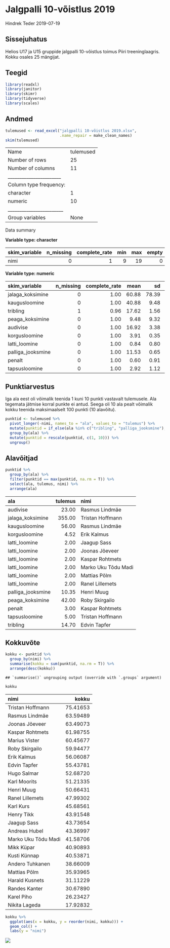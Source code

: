 Jalgpalli 10-võistlus 2019
================
Hindrek Teder
2019-07-19

## Sissejuhatus

Helios U17 ja U15 gruppide jalgpalli 10-võistlus toimus Piiri
treeninglaagris. Kokku osales 25 mängijat.

## Teegid

``` r
library(readxl)
library(janitor)
library(skimr)
library(tidyverse)
library(scales)
```

## Andmed

``` r
tulemused <- read_excel("jalgpalli 10-võistlus 2019.xlsx",
                        .name_repair = make_clean_names)
skim(tulemused)
```

|                                                  |           |
| :----------------------------------------------- | :-------- |
| Name                                             | tulemused |
| Number of rows                                   | 25        |
| Number of columns                                | 11        |
| \_\_\_\_\_\_\_\_\_\_\_\_\_\_\_\_\_\_\_\_\_\_\_   |           |
| Column type frequency:                           |           |
| character                                        | 1         |
| numeric                                          | 10        |
| \_\_\_\_\_\_\_\_\_\_\_\_\_\_\_\_\_\_\_\_\_\_\_\_ |           |
| Group variables                                  | None      |

Data summary

**Variable type: character**

| skim\_variable | n\_missing | complete\_rate | min | max | empty | n\_unique | whitespace |
| :------------- | ---------: | -------------: | --: | --: | ----: | --------: | ---------: |
| nimi           |          0 |              1 |   9 |  19 |     0 |        25 |          0 |

**Variable type: numeric**

| skim\_variable     | n\_missing | complete\_rate |  mean |    sd |    p0 |   p25 |   p50 |   p75 |   p100 | hist  |
| :----------------- | ---------: | -------------: | ----: | ----: | ----: | ----: | ----: | ----: | -----: | :---- |
| jalaga\_koksimine  |          0 |           1.00 | 60.88 | 78.39 |  3.00 | 23.00 | 36.00 | 63.00 | 355.00 | ▇▂▁▁▁ |
| kaugusloomine      |          0 |           1.00 | 40.88 |  9.48 | 23.00 | 33.00 | 44.00 | 47.00 |  56.00 | ▃▃▂▇▅ |
| tribling           |          1 |           0.96 | 17.62 |  1.56 | 14.70 | 16.31 | 18.08 | 18.79 |  19.92 | ▃▃▂▇▅ |
| peaga\_koksimine   |          0 |           1.00 |  9.48 |  9.32 |  3.00 |  4.00 |  6.00 |  9.00 |  42.00 | ▇▂▁▁▁ |
| audivise           |          0 |           1.00 | 16.92 |  3.38 | 10.00 | 14.00 | 17.00 | 19.00 |  23.00 | ▂▇▇▆▆ |
| korgusloomine      |          0 |           1.00 |  3.91 |  0.35 |  3.13 |  3.66 |  3.91 |  4.18 |   4.52 | ▂▅▇▅▅ |
| latti\_loomine     |          0 |           1.00 |  0.84 |  0.80 |  0.00 |  0.00 |  1.00 |  1.00 |   2.00 | ▇▁▇▁▅ |
| palliga\_jooksmine |          0 |           1.00 | 11.53 |  0.65 | 10.35 | 11.14 | 11.40 | 11.93 |  12.92 | ▃▆▇▃▃ |
| penalt             |          0 |           1.00 |  0.60 |  0.91 |  0.00 |  0.00 |  0.00 |  1.00 |   3.00 | ▇▂▁▂▁ |
| tapsusloomine      |          0 |           1.00 |  2.92 |  1.12 |  0.00 |  2.00 |  3.00 |  4.00 |   5.00 | ▂▅▇▆▁ |

## Punktiarvestus

Iga ala eest oli võimalik teenida 1 kuni 10 punkti vastavalt tulemusele.
Ala tegemata jätmise korral punkte ei antud. Seega oli 10 ala pealt
võimalik kokku teenida maksimaalselt 100 punkti (10 alavõitu).

``` r
punktid <- tulemused %>% 
  pivot_longer(-nimi, names_to = "ala", values_to = "tulemus") %>% 
  mutate(punktid = if_else(ala %in% c("tribling", "palliga_jooksmine"), -tulemus, tulemus)) %>% 
  group_by(ala) %>% 
  mutate(punktid = rescale(punktid, c(1, 10))) %>% 
  ungroup()
```

## Alavõitjad

``` r
punktid %>% 
  group_by(ala) %>% 
  filter(punktid == max(punktid, na.rm = T)) %>% 
  select(ala, tulemus, nimi) %>% 
  arrange(ala)
```

<div class="kable-table">

| ala                | tulemus | nimi                |
| :----------------- | ------: | :------------------ |
| audivise           |   23.00 | Rasmus Lindmäe      |
| jalaga\_koksimine  |  355.00 | Tristan Hoffmann    |
| kaugusloomine      |   56.00 | Rasmus Lindmäe      |
| korgusloomine      |    4.52 | Erik Kalmus         |
| latti\_loomine     |    2.00 | Jaagup Sass         |
| latti\_loomine     |    2.00 | Joonas Jõeveer      |
| latti\_loomine     |    2.00 | Kaspar Rohtmets     |
| latti\_loomine     |    2.00 | Marko Uku Tõdu Madi |
| latti\_loomine     |    2.00 | Mattias Põlm        |
| latti\_loomine     |    2.00 | Ranel Lillemets     |
| palliga\_jooksmine |   10.35 | Henri Muug          |
| peaga\_koksimine   |   42.00 | Roby Skirgailo      |
| penalt             |    3.00 | Kaspar Rohtmets     |
| tapsusloomine      |    5.00 | Tristan Hoffmann    |
| tribling           |   14.70 | Edvin Tapfer        |

</div>

## Kokkuvõte

``` r
kokku <- punktid %>% 
  group_by(nimi) %>% 
  summarise(kokku = sum(punktid, na.rm = T)) %>% 
  arrange(desc(kokku))
```

    ## `summarise()` ungrouping output (override with `.groups` argument)

``` r
kokku
```

<div class="kable-table">

| nimi                |    kokku |
| :------------------ | -------: |
| Tristan Hoffmann    | 75.41653 |
| Rasmus Lindmäe      | 63.59489 |
| Joonas Jõeveer      | 63.49073 |
| Kaspar Rohtmets     | 61.98755 |
| Marius Vister       | 60.45677 |
| Roby Skirgailo      | 59.94477 |
| Erik Kalmus         | 56.06087 |
| Edvin Tapfer        | 55.43781 |
| Hugo Salmar         | 52.68720 |
| Karl Moorits        | 51.21335 |
| Henri Muug          | 50.66431 |
| Ranel Lillemets     | 47.99302 |
| Karl Kurs           | 45.68561 |
| Henry Tikk          | 43.91548 |
| Jaagup Sass         | 43.73654 |
| Andreas Hubel       | 43.36997 |
| Marko Uku Tõdu Madi | 41.58706 |
| Mikk Küpar          | 40.90893 |
| Kusti Künnap        | 40.53871 |
| Andero Tuhkanen     | 38.66009 |
| Mattias Põlm        | 35.93965 |
| Harald Kusnets      | 31.11229 |
| Randes Kanter       | 30.67890 |
| Karel Piho          | 26.23427 |
| Nikita Lageda       | 17.92832 |

</div>

``` r
kokku %>% 
  ggplot(aes(x = kokku, y = reorder(nimi, kokku))) +
  geom_col() +
  labs(y = "nimi")
```

![](jalgpalli-10-võistlus-2019_files/figure-gfm/unnamed-chunk-6-1.png)<!-- -->
